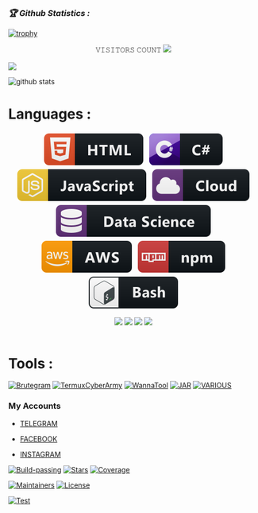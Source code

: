 
<h3><b><i>🏆 Github Statistics :</i></b></h3>
<a href="https://github.com/Err0r-ICA"><img title="trophy" src="https://github-profile-trophy.vercel.app/?username=Err0r-ICA&theme=monokai"></a>
</p>  
<p><center> 
 𝚅𝙸𝚂𝙸𝚃𝙾𝚁𝚂 𝙲𝙾𝚄𝙽𝚃
 <img src="https://profile-counter.glitch.me/freeCodeCamp/count.svg" />
</p></center>
<img align="center" src="https://github-readme-stats.anuraghazra1.vercel.app/api/top-langs/?username=Err0r-ICA&layout=compact&theme=chartreuse-dark" />
<p align="center"> 

![github stats](https://github-readme-stats.vercel.app/api?username=Err0r-ICA&show_icons=true&include_all_commits=true&theme=chartreuse-dark&cache_seconds=3200)

# Languages :
</p>
<p align="center">
<img src="https://raw.githubusercontent.com/8bithemant/8bithemant/master/svg/dev/languages/html.svg" alt="Twitter" style="vertical-align:top; margin:4px"> <img src="https://raw.githubusercontent.com/8bithemant/8bithemant/master/svg/dev/languages/csharp.svg"alt="Twitter" style="vertical-align:top; margin:4px"> <img src="https://raw.githubusercontent.com/8bithemant/8bithemant/master/svg/dev/languages/js.svg" alt="Twitter" style="vertical-align:top; margin:4px"> <img src="https://raw.githubusercontent.com/8bithemant/8bithemant/master/svg/dev/misc/cloud.svg" alt="Twitter" style="vertical-align:top; margin:4px"> <img src="https://raw.githubusercontent.com/8bithemant/8bithemant/master/svg/dev/misc/datascience.svg" alt="Twitter" style="vertical-align:top; margin:4px"> <img src="https://raw.githubusercontent.com/8bithemant/8bithemant/master/svg/dev/services/aws.svg" alt="Twitter" style="vertical-align:top; margin:4px"> <img src="https://raw.githubusercontent.com/8bithemant/8bithemant/master/svg/dev/services/npm.svg" alt="Twitter" style="vertical-align:top; margin:4px"> <img src="https://raw.githubusercontent.com/8bithemant/8bithemant/master/svg/dev/tools/bash.svg" alt="Twitter" style="vertical-align:top; margin:4px">
 </p>

<p align="center">
<code><a href="https://www.python.org/" target="_blank"><img height="50" src="https://www.vectorlogo.zone/logos/python/python-ar21.svg"></a></code>
<code><a href="https://www.linux.org/" target="_blank"><img height="50" src="https://www.vectorlogo.zone/logos/linux/linux-ar21.svg"></a></code>
<code><a href="https://reactjs.org/" target="_blank"><img height="50" src="https://www.vectorlogo.zone/logos/reactjs/reactjs-ar21.svg"></a></code>
<code><a href="https://www.docker.com/" target="_blank"><img height="50" src="https://www.vectorlogo.zone/logos/docker/docker-official.svg"></a></code>
<br/><br/>
</p>

# Tools :
<a href="https://github.com/Err0r-ICA/Brutegram"><img title="Brutegram" src="https://github-readme-stats.vercel.app/api/pin/?username=Err0r-ICA&repo=Brutegram&theme=chartreuse-dark"></a>
<a href="https://github.com/Err0r-ICA/TermuxCyberArmy"><img title="TermuxCyberArmy" src="https://github-readme-stats.vercel.app/api/pin/?username=Err0r-ICA&repo=TermuxCyberArmy&theme=vision-friendly-dark"></a>
<a href="https://github.com/Err0r-ICA/WannaTool"><img title="WannaTool" src="https://github-readme-stats.vercel.app/api/pin/?username=Err0r-ICA&repo=WannaTool&theme=dark"></a>
<a href="https://github.com/Err0r-ICA/JAR"><img title="JAR" src="https://github-readme-stats.vercel.app/api/pin/?username=Err0r-ICA&repo=JAR&theme=vision-friendly-dark"></a>
<a href="https://github.com/ERR0R-ICA/VARIOUS"><img title="VARIOUS" src="https://github-readme-stats.vercel.app/api/pin/?username=Err0r-ICA&repo=VARIOUS&theme=tokyonight"></a>
</p>

### My Accounts

* [TELEGRAM](https://t.me/termuxxhacking)

* [FACEBOOK](https://www.facebook.com/termuxxhacking)

* [INSTAGRAM](https://instagram.com/termux_hacking)

[![Build-passing](https://img.shields.io/badge/build-passing-red.svg?style=plastic)](https://github.com/Err0r-ICA/SpeedTest/issues) [![Stars](https://img.shields.io/open-vsx/stars/Redhat/Java.svg?style=plastic&color=orange)](https://github.com/Err0r-ICA/SpeedTest/issues) [![Coverage](https://img.shields.io/azure-devops/coverage/Swellaby/Opensource/25?color=yellow&style=plastic)](https://github.com/Err0r-ICA/SpeedTest/issues)

[![Maintainers](https://img.shields.io/badge/mainteiners-HackBoyz-green.svg?style=plastic)](https://github.com/Err0r-ICA/SpeedTest/issues) [![License](https://img.shields.io/badge/license-MIT-blueviolet.svg?style=plastic)](https://github.com/Err0r-ICA/SpeedTest/issues)

[![Test](https://img.shields.io/badge/tested%20on-Termux,%20Kali%20Linux,%20Ubuntu,%20Parrot%20OS,%20Debian,%20ANDRAX%20Mobile-%23ff69b4.svg?style=plastic)](https://github.com/Err0r-ICA/SpeedTest/issues)
 
